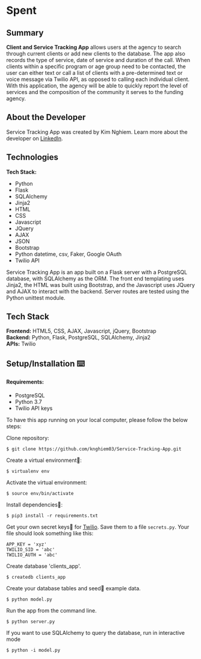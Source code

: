 # Spent

## Summary

**Client and Service Tracking App** allows users at the agency to search through current clients or add new clients to the database. The app also records the type of service, date of service and duration of the call. When clients within a specific program or age group need to be contacted, the user can either text or call a list of clients with a pre-determined text or voice message via Twilio API, as opposed to calling each individual client.  With this application, the agency will be able to quickly report the level of services and the composition of the community it serves to the funding agency.


## About the Developer

Service Tracking App was created by Kim Nghiem. Learn more about the developer on [LinkedIn](www.linkedin.com/in/kimnghiem).


## Technologies

**Tech Stack:**

- Python
- Flask
- SQLAlchemy
- Jinja2
- HTML
- CSS
- Javascript
- JQuery
- AJAX
- JSON
- Bootstrap
- Python datetime, csv, Faker, Google OAuth 
- Twilio API

Service Tracking App is an app built on a Flask server with a PostgreSQL database, with SQLAlchemy as the ORM. The front end templating uses Jinja2, the HTML was built using Bootstrap, and the Javascript uses JQuery and AJAX to interact with the backend. Server routes are tested using the Python unittest module.

## <a name="tech-stack"></a>Tech Stack

__Frontend:__ HTML5, CSS, AJAX, Javascript, jQuery, Bootstrap <br/>
__Backend:__ Python, Flask, PostgreSQL, SQLAlchemy, Jinja2 <br/>
__APIs:__ Twilio <br/>

## <a name="installation"></a>Setup/Installation ⌨️

#### Requirements:

- PostgreSQL
- Python 3.7
- Twilio API keys

To have this app running on your local computer, please follow the below steps:

Clone repository:
```
$ git clone https://github.com/knghiem03/Service-Tracking-App.git
```
Create a virtual environment🔮:
```
$ virtualenv env
```
Activate the virtual environment:
```
$ source env/bin/activate
```
Install dependencies🔗:
```
$ pip3 install -r requirements.txt
```
Get your own secret keys🔑 for [Twilio](https://www.twilio.com/doers). Save them to a file `secrets.py`. Your file should look something like this:
```
APP_KEY = 'xyz'
TWILIO_SID = 'abc'
TWILIO_AUTH = 'abc'
```
Create database 'clients_app'.
```
$ createdb clients_app
```
Create your database tables and seed🌱 example data.
```
$ python model.py
```
Run the app from the command line.
```
$ python server.py
```
If you want to use SQLAlchemy to query the database, run in interactive mode
```
$ python -i model.py
```
